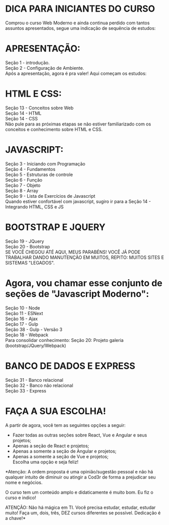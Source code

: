 # **DICA PARA INICIANTES DO CURSO**

Comprou o curso Web Moderno e ainda continua perdido com tantos assuntos apresentados, segue uma indicação de sequência de estudos:

# **APRESENTAÇÃO**:

Seção 1 - introdução.  
Seção 2 - Configuração de Ambiente.  
Após a apresentação, agora é pra valer! Aqui começam os estudos:

# **HTML E CSS:**

Seção 13 - Conceitos sobre Web  
Seção 14 - HTML  
Seção 14 - CSS  
Não pule para as próximas etapas se não estiver familiarizado com os conceitos e conhecimento sobre HTML e CSS.

# **JAVASCRIPT**:

Seção 3 - Iniciando com Programação  
Seção 4 - Fundamentos  
Seção 5 - Estruturas de controle  
Seção 6 - Função  
Seção 7 - Objeto  
Seção 8 - Array  
Seção 9 - Lista de Exercícios de Javascript  
Quando estiver confortável com javascript, sugiro ir para a Seção 14 - Integrando HTML, CSS e JS

# **BOOTSTRAP E JQUERY**

Seção 19 - JQuery  
Seção 20 - Bootstrap  
SE VOCÊ CHEGOU ATÉ AQUI, MEUS PARABÉNS! VOCÊ JÁ PODE TRABALHAR DANDO MANUTENÇÃO EM MUITOS, REPITO: MUITOS SITES E SISTEMAS "LEGADOS".

# **Agora, vou chamar esse conjunto de seções de "Javascript Moderno":**

Seção 10 - Node  
Seção 11 - ESNext  
Seção 16 - Ajax  
Seção 17 - Gulp  
Seção 38 - Gulp - Versão 3  
Seção 18 - Webpack  
Para consolidar conhecimento: Seção 20: Projeto galeria (bootstrap/JQuery/Webpack)

# **BANCO DE DADOS E EXPRESS**

Seção 31 - Banco relacional  
Seção 32 - Banco não relacional  
Seção 33 - Express  

# **FAÇA A SUA ESCOLHA!**

A partir de agora, você tem as seguintes opções a seguir:  

- Fazer todas as outras seções sobre React, Vue e Angular e seus projetos;  
- Apenas a seção de React e projetos;  
- Apenas a somente a seção de Angular e projetos;  
- Apenas a somente a seção de Vue e projetos;  
Escolha uma opção e seja feliz!  


*Atenção: A ordem proposta é uma opinião/sugestão pessoal e não há qualquer intuito de diminuir ou atingir a Cod3r de forma a prejudicar seu nome e negócios.

O curso tem um conteúdo amplo e didaticamente é muito bom. Eu fiz o curso e indico!

ATENÇÃO: Não há mágica em TI. Você precisa estudar, estudar, estudar muito! Faça um, dois, três, DEZ cursos diferentes se possível. Dedicação é a chave!*